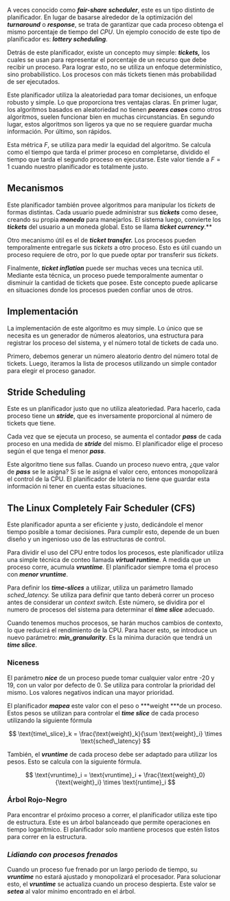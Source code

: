 A veces conocido como ***fair-share*** ***scheduler***, este es un tipo distinto de planificador. En lugar de basarse alrededor de la optimización del ***turnaround*** o ***response***, se trata de garantizar que cada proceso obtenga el mismo porcentaje de tiempo del *CPU*. Un ejemplo conocido de este tipo de planificador es: ***lottery scheduling***.

Detrás de este planificador, existe un concepto muy simple: ***tickets,*** los cuales se usan para representar el porcentaje de un recurso que debe recibir un proceso. Para lograr esto, no se utiliza un enfoque determinístico, sino probabilístico. Los procesos con más tickets tienen más probabilidad de ser ejecutados.

Este planificador utiliza la aleatoriedad para tomar decisiones, un enfoque robusto y simple. Lo que proporciona tres ventajas claras. En primer lugar, los algoritmos basados en aleatoriedad no tienen ***peores casos*** como otros algoritmos, suelen funcionar bien en muchas circunstancias. En segundo lugar, estos algoritmos son ligeros ya que no se requiere guardar mucha información. Por último, son rápidos.

Esta métrica $F$, se utiliza para medir la equidad del algoritmo. Se calcula como el tiempo que tarda el primer proceso en completarse, dividido el tiempo que tarda el segundo proceso en ejecutarse. Este valor tiende a $F=1$ cuando nuestro planificador es totalmente justo.

## Mecanismos

Este planificador también provee algoritmos para manipular los *tickets* de formas distintas. Cada usuario puede administrar sus ***tickets*** como desee, creando su propia ***moneda*** para manejarlos. El sistema luego, convierte los ***tickets*** del usuario a un moneda global. Esto se llama ***ticket currency***.**

Otro mecanismo útil es el de ***ticket transfer.*** Los procesos pueden temporalmente entregarle sus *tickets* a otro proceso. Esto es útil cuando un proceso requiere de otro, por lo que puede optar por transferir sus *tickets*.

Finalmente, ***ticket inflation*** puede ser muchas veces una tecnica util. Mediante esta técnica, un proceso puede temporalmente aumentar o disminuir la cantidad de tickets que posee. Este concepto puede aplicarse en situaciones donde los procesos pueden confiar unos de otros.

## Implementación

La implementación de este algoritmo es muy simple. Lo único que se necesita es un generador de números aleatorios, una estructura para registrar los proceso del sistema, y el número total de tickets de cada uno.

Primero, debemos generar un número aleatorio dentro del número total de tickets. Luego, iteramos la lista de procesos utilizando un simple contador para elegir el proceso ganador.

## Stride Scheduling

Este es un planificador justo que no utiliza aleatoriedad. Para hacerlo, cada proceso tiene un ***stride***, que es inversamente proporcional al número de tickets que tiene.

Cada vez que se ejecuta un proceso, se aumenta el contador ***pass*** de cada proceso en una medida de ***stride*** del mismo. El planificador elige el proceso según el que tenga el menor ***pass***.

Este algoritmo tiene sus fallas. Cuando un proceso nuevo entra, ¿que valor de ***pass*** se le asigna? Si se le asigna el valor cero, entonces monopolizará el control de la CPU. El planificador de lotería no tiene que guardar esta información ni tener en cuenta estas situaciones.

## The Linux Completely Fair Scheduler (CFS)

Este planificador apunta a ser eficiente y justo, dedicándole el menor tiempo posible a tomar decisiones. Para cumplir esto, depende de un buen diseño y un ingenioso uso de las estructuras de control.

Para dividir el uso del CPU entre todos los procesos, este planificador utiliza una simple técnica de conteo llamada ***virtual runtime***. A medida que un proceso corre, acumula ***vruntime***. El planificador siempre toma el proceso con ***menor vruntime***.

Para definir los ***time-slices*** a utilizar, utiliza un parámetro llamado *sched_latency.* Se utiliza para definir que tanto deberá correr un proceso antes de considerar un *context switch*. Este número, se dividira por el numero de procesos del sistema para determinar el ***time slice*** adecuado.

Cuando tenemos muchos procesos, se harán muchos cambios de contexto, lo que reducirá el rendimiento de la CPU. Para hacer esto, se introduce un nuevo parámetro: ***min_granularity***. Es la mínima duración que tendrá un ***time slice***.

### Niceness

El parámetro ***nice*** de un proceso puede tomar cualquier valor entre -20 y 19, con un valor por defecto de 0. Se utiliza para controlar la prioridad del mismo. Los valores negativos indican una mayor prioridad.

El planificador ***mapea*** este valor con el peso o ***weight ***de un proceso. Estos pesos se utilizan para controlar el ***time slice*** de cada proceso utilizando la siguiente fórmula

$$
\text{time\_slice}_k = \frac{\text{weight}_k}{\sum \text{weight}_i} \times \text{sched\_latency}
$$

También, el ***vruntime*** de cada proceso debe ser adaptado para utilizar los pesos. Esto se calcula con la siguiente fórmula.

$$
\text{vruntime}_i = \text{vruntime}_i + \frac{\text{weight}_0}{\text{weight}_i} \times \text{runtime}_i
$$

### Árbol Rojo-Negro

Para encontrar el próximo proceso a correr, el planificador utiliza este tipo de estructura. Este es un árbol balanceado que permite operaciones en tiempo logarítmico. El planificador solo mantiene procesos que estén listos para correr en la estructura.

### *Lidiando con procesos frenados*

Cuando un proceso fue frenado por un largo periodo de tiempo, su ***vruntime*** no estará ajustado y monopolizará el procesador. Para solucionar esto, el ***vruntime*** se actualiza cuando un proceso despierta. Este valor se ***setea*** al valor mínimo encontrado en el árbol.
